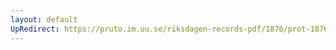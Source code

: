 ```yaml
---
layout: default
UpRedirect: https://pruto.im.uu.se/riksdagen-records-pdf/1876/prot-1876--fk--009/prot-1876--fk--009_033.pdf
---
```

